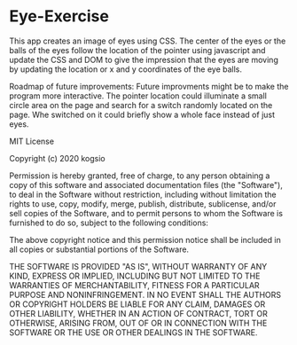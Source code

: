 # Eye-Exercise

This app creates an image of eyes using CSS. The center of the eyes or the balls of the eyes follow the location of the pointer using javascript and update the CSS and DOM to give the impression that the eyes are moving by updating the location or x and y coordinates of the eye balls.  



Roadmap of future improvements: Future improvments might be to make the program more interactive. The pointer location could illuminate a small circle area on the page and search for a switch randomly located on the page. Whe switched on it could briefly show a whole face instead of just eyes. 



MIT License

Copyright (c) 2020 kogsio

Permission is hereby granted, free of charge, to any person obtaining a copy of this software and associated documentation files (the "Software"), to deal in the Software without restriction, including without limitation the rights to use, copy, modify, merge, publish, distribute, sublicense, and/or sell copies of the Software, and to permit persons to whom the Software is furnished to do so, subject to the following conditions:

The above copyright notice and this permission notice shall be included in all copies or substantial portions of the Software.

THE SOFTWARE IS PROVIDED "AS IS", WITHOUT WARRANTY OF ANY KIND, EXPRESS OR IMPLIED, INCLUDING BUT NOT LIMITED TO THE WARRANTIES OF MERCHANTABILITY, FITNESS FOR A PARTICULAR PURPOSE AND NONINFRINGEMENT. IN NO EVENT SHALL THE AUTHORS OR COPYRIGHT HOLDERS BE LIABLE FOR ANY CLAIM, DAMAGES OR OTHER LIABILITY, WHETHER IN AN ACTION OF CONTRACT, TORT OR OTHERWISE, ARISING FROM, OUT OF OR IN CONNECTION WITH THE SOFTWARE OR THE USE OR OTHER DEALINGS IN THE SOFTWARE.
